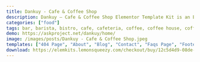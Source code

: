```yaml
---
title: Dankuy - Cafe & Coffee Shop
description: Dankuy – Cafe & Coffee Shop Elementor Template Kit is an Elementor Template Kit for quickly and easily creating websites for your coffee or cafe business using the Elementor Page Builder plugin for WordPress. This kit has been optimized for use with the free Hello Elementor theme but may be used with most themes that support Elementor.  Dankuy has a simple, modern and clean design with a 100% responsive layout, and very easy to customize and can be used by anyone without having to understand coding.
categories: ["food"]
tags: bar, barista, bistro, cafe, cafeteria, coffee, coffee house, coffee store, craft coffee, dark, drinks, food, reservation, restaurant, tea
demo: https://askproject.net/dankuy/home/
image: /images/posts/Dankuy - Cafe & Coffee Shop.jpeg
templates: ["404 Page", "About", "Blog", "Contact", "Faqs Page", "Footer", "Global", "Header Offcanvas", "Header", "Home", "Menu", "Reservation", "Services", "Single Post", "Team", "Testimonials"]
download: https://elemkits.lemonsqueezy.com/checkout/buy/12c5d4d9-08de-4ff5-a37e-a05852a74fdb
---
```

